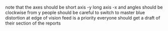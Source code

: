 note that the axes should be short axis -y long axis -x and angles should be clockwise from y
people should be careful to switch to master 
blue distortion at edge of vision feed is a priority 
everyone should get a draft of their section of the reports 
